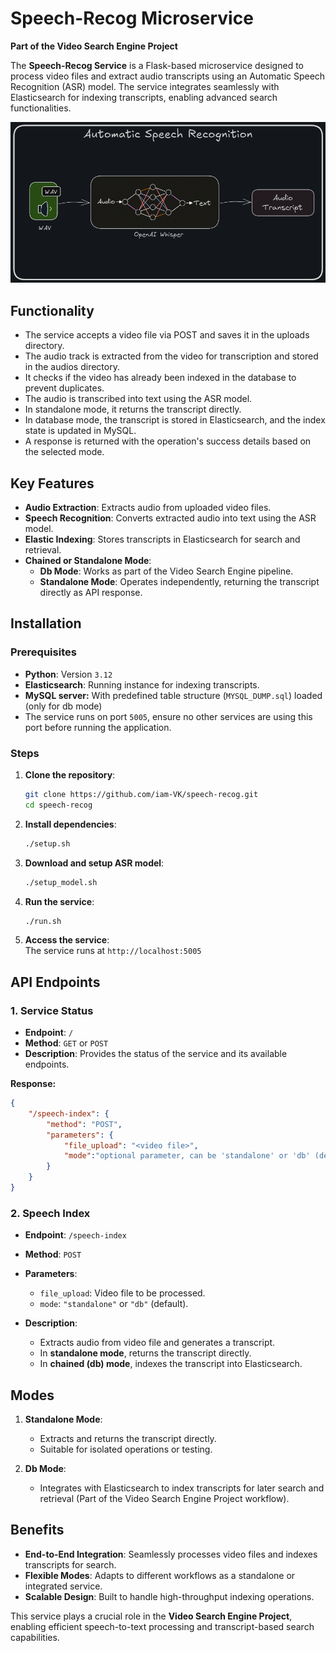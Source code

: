 # Speech-Recog Microservice  
**Part of the Video Search Engine Project**  

The **Speech-Recog Service** is a Flask-based microservice designed to process video files and extract audio transcripts using an Automatic Speech Recognition (ASR) model. The service integrates seamlessly with Elasticsearch for indexing transcripts, enabling advanced search functionalities.

![alt text](speech-recog_architecture.png)

## Functionality
- The service accepts a video file via POST and saves it in the uploads directory.
- The audio track is extracted from the video for transcription and stored in the audios directory.
- It checks if the video has already been indexed in the database to prevent duplicates.
- The audio is transcribed into text using the ASR model.
- In standalone mode, it returns the transcript directly.
- In database mode, the transcript is stored in Elasticsearch, and the index state is updated in MySQL.
- A response is returned with the operation's success details based on the selected mode.

## Key Features  

- **Audio Extraction**: Extracts audio from uploaded video files.  
- **Speech Recognition**: Converts extracted audio into text using the ASR model.  
- **Elastic Indexing**: Stores transcripts in Elasticsearch for search and retrieval.  
- **Chained or Standalone Mode**:  
  - **Db Mode**: Works as part of the Video Search Engine pipeline.  
  - **Standalone Mode**: Operates independently, returning the transcript directly as API response.  


## Installation  

### Prerequisites  
- **Python**: Version `3.12`  
- **Elasticsearch**: Running instance for indexing transcripts. 
- **MySQL server:** With predefined table structure (`MYSQL_DUMP.sql`) loaded (only for db mode)
- The service runs on port `5005`, ensure no other services are using this port before running the application. 

### Steps  

1. **Clone the repository**:  
    ```bash  
    git clone https://github.com/iam-VK/speech-recog.git
    cd speech-recog  
    ```  

2. **Install dependencies**:  
    ```bash  
    ./setup.sh  
    ```  

3. **Download and setup ASR model**:  
    ```bash  
    ./setup_model.sh 
    ```  

4. **Run the service**:  
    ```bash  
    ./run.sh
    ```  

5. **Access the service**:  
    The service runs at `http://localhost:5005`


## API Endpoints  

### **1. Service Status**  
- **Endpoint**: `/`  
- **Method**: `GET` or `POST` 
- **Description**: Provides the status of the service and its available endpoints.  

**Response:** 
```json  
{
    "/speech-index": {
        "method": "POST",
        "parameters": {
            "file_upload": "<video file>",
            "mode":"optional parameter, can be 'standalone' or 'db' (default: 'db')"
        }
    }
}
```  

### **2. Speech Index**  
- **Endpoint**: `/speech-index`  
- **Method**: `POST`  
- **Parameters**:  
  - `file_upload`: Video file to be processed.  
  - `mode`: `"standalone"` or `"db"` (default).  

- **Description**:  
  - Extracts audio from video file and generates a transcript.  
  - In **standalone mode**, returns the transcript directly.  
  - In **chained (db) mode**, indexes the transcript into Elasticsearch.  

## Modes  

1. **Standalone Mode**:  
   - Extracts and returns the transcript directly.  
   - Suitable for isolated operations or testing.  

2. **Db Mode**:  
   - Integrates with Elasticsearch to index transcripts for later search and retrieval (Part of the Video Search Engine Project workflow).  

## Benefits  

- **End-to-End Integration**: Seamlessly processes video files and indexes transcripts for search.  
- **Flexible Modes**: Adapts to different workflows as a standalone or integrated service.  
- **Scalable Design**: Built to handle high-throughput indexing operations.  


This service plays a crucial role in the **Video Search Engine Project**, enabling efficient speech-to-text processing and transcript-based search capabilities.  
